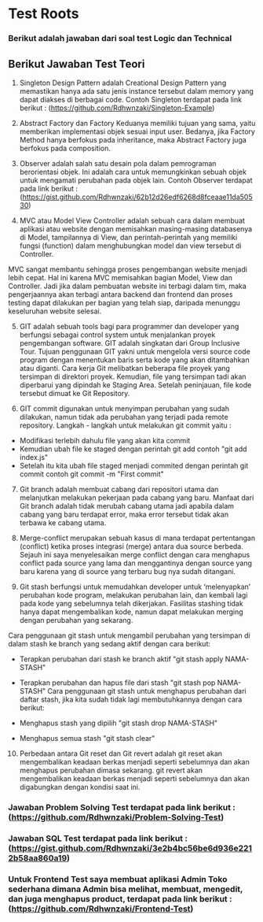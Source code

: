 
# Test Roots
### Berikut adalah jawaban dari soal test Logic dan Technical
## Berikut Jawaban Test Teori
1. Singleton Design Pattern adalah Creational Design Pattern yang memastikan hanya ada satu jenis instance tersebut dalam memory yang dapat diakses di berbagai code.
Contoh Singleton terdapat pada link berikut : (https://github.com/Rdhwnzaki/Singleton-Example)

2. Abstract Factory dan Factory Keduanya memiliki tujuan yang sama, yaitu memberikan implementasi objek sesuai input user. Bedanya, jika Factory Method hanya berfokus pada inheritance, maka Abstract Factory juga berfokus pada composition.

3. Observer adalah salah satu desain pola dalam pemrograman berorientasi objek. Ini adalah cara untuk memungkinkan sebuah objek untuk mengamati perubahan pada objek lain.
Contoh Observer terdapat pada link berikut : (https://gist.github.com/Rdhwnzaki/62b12d26edf6268d8fceaae11da50530)

4. MVC atau Model View Controller adalah sebuah cara dalam membuat aplikasi atau website dengan memisahkan masing-masing databasenya di Model, tampilannya di View, dan perintah-perintah yang memiliki fungsi (function) dalam menghubungkan model dan view tersebut di Controller.

MVC sangat membantu sehingga proses pengembangan website menjadi lebih cepat. Hal ini karena MVC memisahkan bagian Model, View dan Controller. Jadi jika dalam pembuatan website ini terbagi dalam tim, maka pengerjaannya akan terbagi antara backend dan frontend dan proses testing dapat dilakukan per bagian yang telah siap, daripada menunggu keseluruhan website selesai.

5. GIT adalah sebuah tools bagi para programmer dan developer yang berfungsi sebagai control system untuk menjalankan proyek pengembangan software. GIT adalah singkatan dari Group Inclusive Tour. Tujuan penggunaan GIT yakni untuk mengelola versi source code program dengan menentukan baris serta kode yang akan ditambahkan atau diganti. Cara kerja Git melibatkan beberapa file proyek yang tersimpan di direktori proyek. Kemudian, file yang tersimpan tadi akan diperbarui yang dipindah ke Staging Area. Setelah peninjauan, file kode tersebut dimuat ke Git Repository.

6. GIT commit digunakan untuk menyimpan perubahan yang sudah dilakukan, namun tidak ada perubahan yang terjadi pada remote repository. Langkah - langkah untuk melakukan git commit yaitu : 
* Modifikasi terlebih dahulu file yang akan kita commit
* Kemudian ubah file ke staged dengan perintah git add contoh "git add index.js"
* Setelah itu kita ubah file staged menjadi commited dengan perintah git commit contoh git commit -m "First commit"

7. Git branch adalah membuat cabang dari repositori utama dan melanjutkan melakukan pekerjaan pada cabang yang baru. Manfaat dari Git branch adalah tidak merubah cabang utama jadi apabila dalam cabang yang baru terdapat error, maka error tersebut tidak akan terbawa ke cabang utama.

8. Merge-conflict merupakan sebuah kasus di mana terdapat pertentangan (conflict) ketika proses integrasi (merge) antara dua source berbeda. Sejauh ini saya menyelesaikan merge conflict dengan cara menghapus conflict pada source yang lama dan menggantinya dengan source yang baru karena yang di source yang terbaru bug nya sudah ditangani.

9. Git stash berfungsi untuk memudahkan developer untuk ‘melenyapkan’ perubahan kode program, melakukan perubahan lain, dan kembali lagi pada kode yang sebelumnya telah dikerjakan. Fasilitas stashing tidak hanya dapat mengembalikan kode, namun dapat melakukan merging dengan perubahan yang sekarang.

Cara penggunaan git stash untuk mengambil perubahan yang tersimpan di dalam stash ke branch yang sedang aktif dengan cara berikut:

* Terapkan perubahan dari stash ke branch aktif "git stash apply NAMA-STASH"
* Terapkan perubahan dan hapus file dari stash "git stash pop NAMA-STASH"
Cara penggunaan git stash untuk menghapus perubahan dari daftar stash, jika kita sudah tidak lagi membutuhkannya dengan cara berikut:

* Menghapus stash yang dipilih "git stash drop NAMA-STASH"
* Menghapus semua stash "git stash clear"

10. Perbedaan antara Git reset dan Git revert adalah git reset akan mengembalikan keadaan berkas menjadi seperti sebelumnya dan akan menghapus perubahan dimasa sekarang. git revert akan mengembalikan keadaan berkas menjadi seperti sebelumnya dan akan digabungkan dengan kondisi saat ini.

### Jawaban Problem Solving Test terdapat pada link berikut : (https://github.com/Rdhwnzaki/Problem-Solving-Test)

### Jawaban SQL Test terdapat pada link berikut : (https://gist.github.com/Rdhwnzaki/3e2b4bc56be6d936e2212b58aa860a19)

### Untuk Frontend Test saya membuat aplikasi Admin Toko sederhana dimana Admin bisa melihat, membuat, mengedit, dan juga menghapus product, terdapat pada link berikut : (https://github.com/Rdhwnzaki/Frontend-Test)
